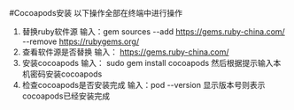 #Cocoapods安装
以下操作全部在终端中进行操作

1. 替换ruby软件源
  输入：gem sources --add https://gems.ruby-china.com/ --remove https://rubygems.org/
2. 查看软件源是否替换
  输入： https://gems.ruby-china.com/
3. 安装cocoapods
  输入： sudo gem install cocoapods
  然后根据提示输入本机密码安装cocoapods
4. 检查cocoapods是否安装完成
  输入：pod --version
  显示版本号则表示cocoapods已经安装完成
  
